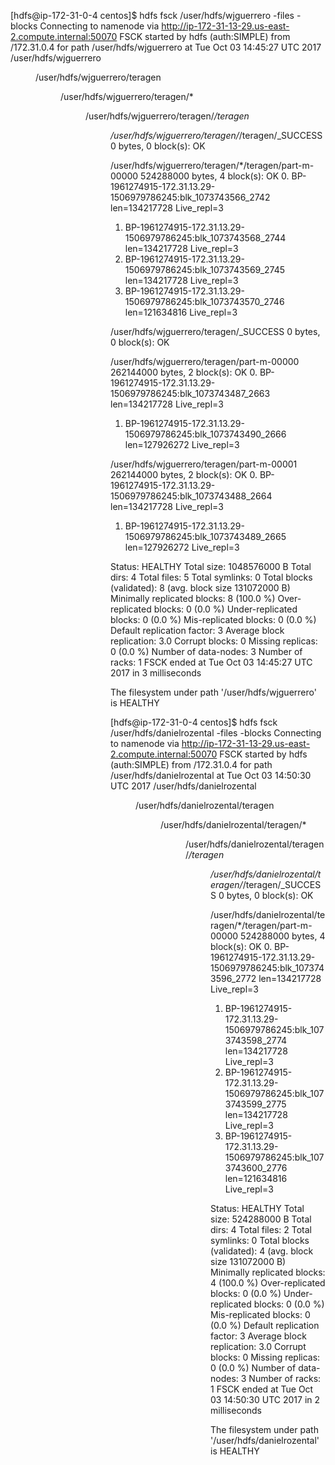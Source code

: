 [hdfs@ip-172-31-0-4 centos]$ hdfs fsck /user/hdfs/wjguerrero -files -blocks
Connecting to namenode via http://ip-172-31-13-29.us-east-2.compute.internal:50070
FSCK started by hdfs (auth:SIMPLE) from /172.31.0.4 for path /user/hdfs/wjguerrero at Tue Oct 03 14:45:27 UTC 2017
/user/hdfs/wjguerrero <dir>
/user/hdfs/wjguerrero/teragen <dir>
/user/hdfs/wjguerrero/teragen/* <dir>
/user/hdfs/wjguerrero/teragen/*/teragen <dir>
/user/hdfs/wjguerrero/teragen/*/teragen/_SUCCESS 0 bytes, 0 block(s):  OK

/user/hdfs/wjguerrero/teragen/*/teragen/part-m-00000 524288000 bytes, 4 block(s):  OK
0. BP-1961274915-172.31.13.29-1506979786245:blk_1073743566_2742 len=134217728 Live_repl=3
1. BP-1961274915-172.31.13.29-1506979786245:blk_1073743568_2744 len=134217728 Live_repl=3
2. BP-1961274915-172.31.13.29-1506979786245:blk_1073743569_2745 len=134217728 Live_repl=3
3. BP-1961274915-172.31.13.29-1506979786245:blk_1073743570_2746 len=121634816 Live_repl=3

/user/hdfs/wjguerrero/teragen/_SUCCESS 0 bytes, 0 block(s):  OK

/user/hdfs/wjguerrero/teragen/part-m-00000 262144000 bytes, 2 block(s):  OK
0. BP-1961274915-172.31.13.29-1506979786245:blk_1073743487_2663 len=134217728 Live_repl=3
1. BP-1961274915-172.31.13.29-1506979786245:blk_1073743490_2666 len=127926272 Live_repl=3

/user/hdfs/wjguerrero/teragen/part-m-00001 262144000 bytes, 2 block(s):  OK
0. BP-1961274915-172.31.13.29-1506979786245:blk_1073743488_2664 len=134217728 Live_repl=3
1. BP-1961274915-172.31.13.29-1506979786245:blk_1073743489_2665 len=127926272 Live_repl=3

Status: HEALTHY
 Total size:    1048576000 B
 Total dirs:    4
 Total files:   5
 Total symlinks:                0
 Total blocks (validated):      8 (avg. block size 131072000 B)
 Minimally replicated blocks:   8 (100.0 %)
 Over-replicated blocks:        0 (0.0 %)
 Under-replicated blocks:       0 (0.0 %)
 Mis-replicated blocks:         0 (0.0 %)
 Default replication factor:    3
 Average block replication:     3.0
 Corrupt blocks:                0
 Missing replicas:              0 (0.0 %)
 Number of data-nodes:          3
 Number of racks:               1
FSCK ended at Tue Oct 03 14:45:27 UTC 2017 in 3 milliseconds


The filesystem under path '/user/hdfs/wjguerrero' is HEALTHY

[hdfs@ip-172-31-0-4 centos]$ hdfs fsck /user/hdfs/danielrozental -files -blocks
Connecting to namenode via http://ip-172-31-13-29.us-east-2.compute.internal:50070
FSCK started by hdfs (auth:SIMPLE) from /172.31.0.4 for path /user/hdfs/danielrozental at Tue Oct 03 14:50:30 UTC 2017
/user/hdfs/danielrozental <dir>
/user/hdfs/danielrozental/teragen <dir>
/user/hdfs/danielrozental/teragen/* <dir>
/user/hdfs/danielrozental/teragen/*/teragen <dir>
/user/hdfs/danielrozental/teragen/*/teragen/_SUCCESS 0 bytes, 0 block(s):  OK

/user/hdfs/danielrozental/teragen/*/teragen/part-m-00000 524288000 bytes, 4 block(s):  OK
0. BP-1961274915-172.31.13.29-1506979786245:blk_1073743596_2772 len=134217728 Live_repl=3
1. BP-1961274915-172.31.13.29-1506979786245:blk_1073743598_2774 len=134217728 Live_repl=3
2. BP-1961274915-172.31.13.29-1506979786245:blk_1073743599_2775 len=134217728 Live_repl=3
3. BP-1961274915-172.31.13.29-1506979786245:blk_1073743600_2776 len=121634816 Live_repl=3

Status: HEALTHY
 Total size:    524288000 B
 Total dirs:    4
 Total files:   2
 Total symlinks:                0
 Total blocks (validated):      4 (avg. block size 131072000 B)
 Minimally replicated blocks:   4 (100.0 %)
 Over-replicated blocks:        0 (0.0 %)
 Under-replicated blocks:       0 (0.0 %)
 Mis-replicated blocks:         0 (0.0 %)
 Default replication factor:    3
 Average block replication:     3.0
 Corrupt blocks:                0
 Missing replicas:              0 (0.0 %)
 Number of data-nodes:          3
 Number of racks:               1
FSCK ended at Tue Oct 03 14:50:30 UTC 2017 in 2 milliseconds


The filesystem under path '/user/hdfs/danielrozental' is HEALTHY
